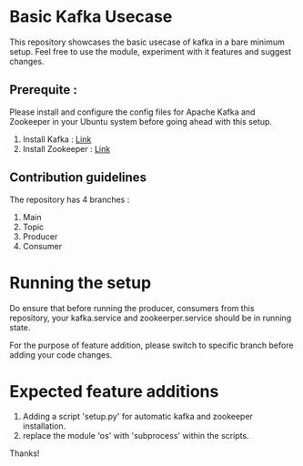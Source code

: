 # Basic Kafka Usecase

This repository showcases the basic usecase of kafka in a bare minimum setup. 
Feel free to use the module, experiment with it features and suggest changes.

## Prerequite : 
Please install and configure the config files for Apache Kafka and Zookeeper in your Ubuntu system before going ahead with this setup.
1. Install Kafka : [Link](https://kafka.apache.org/downloads)
2. Install Zookeeper : [Link](https://zookeeper.apache.org/releases.html)


## Contribution guidelines
The repository has 4 branches : 
1. Main
2. Topic
3. Producer
4. Consumer


# Running the setup 
Do ensure that before running the producer, consumers from this repository, your kafka.service and zookeerper.service should be in running state. 

For the purpose of feature addition, please switch to specific branch before adding your code changes.

# Expected feature additions
1. Adding a script 'setup.py' for automatic kafka and zookeeper installation.
2. replace the module 'os' with 'subprocess' within the scripts.


Thanks!